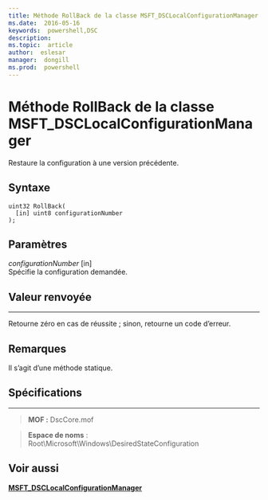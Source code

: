 ```yaml
---
title: Méthode RollBack de la classe MSFT_DSCLocalConfigurationManager 
ms.date:  2016-05-16
keywords:  powershell,DSC
description:  
ms.topic:  article
author:  eslesar
manager:  dongill
ms.prod:  powershell
---
```



# Méthode RollBack de la classe MSFT_DSCLocalConfigurationManager

Restaure la configuration à une version précédente.

Syntaxe
------

```mof
uint32 RollBack(
  [in] uint8 configurationNumber
);
```

Paramètres
----------

*configurationNumber* \[in\]  
Spécifie la configuration demandée. 

## Valeur renvoyée
------------

Retourne zéro en cas de réussite ; sinon, retourne un code d’erreur.

## Remarques

Il s’agit d’une méthode statique.

## Spécifications
------------
>**MOF :** DscCore.mof

>**Espace de noms** : Root\Microsoft\Windows\DesiredStateConfiguration


## Voir aussi


[**MSFT_DSCLocalConfigurationManager**](msft-dsclocalconfigurationmanager.md)


 

 





<!--HONumber=May16_HO3-->



